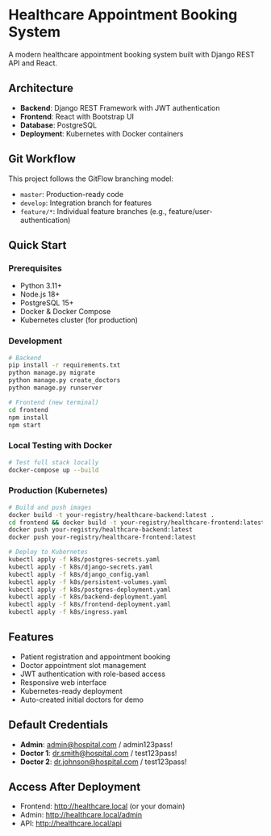 # Healthcare Appointment Booking System

A modern healthcare appointment booking system built with Django REST API and React.

## Architecture
- **Backend**: Django REST Framework with JWT authentication
- **Frontend**: React with Bootstrap UI
- **Database**: PostgreSQL
- **Deployment**: Kubernetes with Docker containers

## Git Workflow

This project follows the GitFlow branching model:

- `master`: Production-ready code
- `develop`: Integration branch for features
- `feature/*`: Individual feature branches (e.g., feature/user-authentication)

## Quick Start

### Prerequisites
- Python 3.11+
- Node.js 18+
- PostgreSQL 15+
- Docker & Docker Compose
- Kubernetes cluster (for production)

### Development
```bash
# Backend
pip install -r requirements.txt
python manage.py migrate
python manage.py create_doctors
python manage.py runserver

# Frontend (new terminal)
cd frontend
npm install
npm start
```

### Local Testing with Docker
```bash
# Test full stack locally
docker-compose up --build
```

### Production (Kubernetes)
```bash
# Build and push images
docker build -t your-registry/healthcare-backend:latest .
cd frontend && docker build -t your-registry/healthcare-frontend:latest .
docker push your-registry/healthcare-backend:latest
docker push your-registry/healthcare-frontend:latest

# Deploy to Kubernetes
kubectl apply -f k8s/postgres-secrets.yaml
kubectl apply -f k8s/django-secrets.yaml
kubectl apply -f k8s/django_config.yaml
kubectl apply -f k8s/persistent-volumes.yaml
kubectl apply -f k8s/postgres-deployment.yaml
kubectl apply -f k8s/backend-deployment.yaml
kubectl apply -f k8s/frontend-deployment.yaml
kubectl apply -f k8s/ingress.yaml
```

## Features
- Patient registration and appointment booking
- Doctor appointment slot management
- JWT authentication with role-based access
- Responsive web interface
- Kubernetes-ready deployment
- Auto-created initial doctors for demo

## Default Credentials
- **Admin**: admin@hospital.com / admin123pass!
- **Doctor 1**: dr.smith@hospital.com / test123pass!
- **Doctor 2**: dr.johnson@hospital.com / test123pass!

## Access After Deployment
- Frontend: http://healthcare.local (or your domain)
- Admin: http://healthcare.local/admin
- API: http://healthcare.local/api